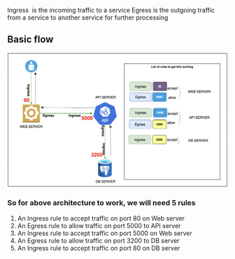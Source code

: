 Ingress  is the incoming traffic to a service
Egress is the outgoing traffic from a service to another service for further processing

## Basic flow 
![b6e8ee75bcbd1b32d9b99f6b8463351e.png](../_resources/b6e8ee75bcbd1b32d9b99f6b8463351e.png)
### So for above architecture to work, we will need 5 rules

1.  An Ingress rule to accept traffic on port 80 on Web server
2.  An Egress rule to allow traffic on port 5000 to API server
3.  An Ingress rule to accept traffic on port 5000 on Web server
4.  An Egress rule to allow traffic on port 3200 to DB server
5.  An Ingress rule to accept traffic on port 80 on DB server